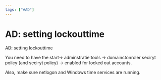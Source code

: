 ```yaml
---
tags: ["#AD"]
---
```

# AD: setting lockouttime

AD: setting lockouttime

You need to have the start-> adminstratie tools -> domainctonroler seciryt policy (and seciryt policy) -> enabled for locked out accounts.

Also, make sure netlogon and Windows time services are running.
